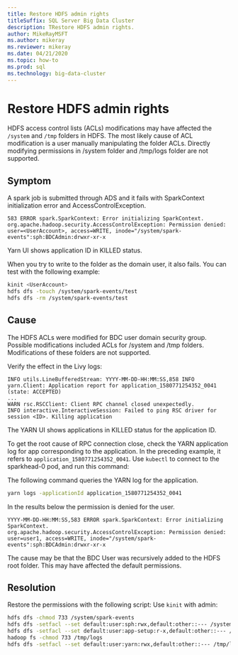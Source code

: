 ```yaml
---
title: Restore HDFS admin rights
titleSuffix: SQL Server Big Data Cluster
description: TRestore HDFS admin rights.
author: MikeRayMSFT
ms.author: mikeray
ms.reviewer: mikeray
ms.date: 04/21/2020
ms.topic: how-to
ms.prod: sql
ms.technology: big-data-cluster
---
```


# Restore HDFS admin rights

HDFS access control lists (ACLs) modifications may have affected the `/system` and `/tmp` folders in HDFS. The most likely cause of ACL modification is a user manually manipulating the folder ACLs. Directly modifying permissions in /system folder and /tmp/logs folder are not supported.

## Symptom

A spark job is submitted through ADS and it fails with SparkContext initialization error and AccessControlException.

```
583 ERROR spark.SparkContext: Error initializing SparkContext.
org.apache.hadoop.security.AccessControlException: Permission denied: user=<UserAccount>, access=WRITE, inode="/system/spark-events":sph:BDCAdmin:drwxr-xr-x
```

Yarn UI shows application ID in KILLED status.

When you try to write to the folder as the domain user, it also fails. You can test with the following example:

```bash
kinit <UserAccount>
hdfs dfs -touch /system/spark-events/test
hdfs dfs -rm /system/spark-events/test
```

## Cause

The HDFS ACLs were modified for BDC user domain security group. Possible modifications included ACLs for /system and /tmp folders. Modifications of these folders are not supported.

Verify the effect in the Livy logs:

```
INFO utils.LineBufferedStream: YYYY-MM-DD-HH:MM:SS,858 INFO yarn.Client: Application report for application_1580771254352_0041 (state: ACCEPTED)
...
WARN rsc.RSCClient: Client RPC channel closed unexpectedly.
INFO interactive.InteractiveSession: Failed to ping RSC driver for session <ID>. Killing application
```

The YARN UI shows applications in KILLED status for the application ID.

To get the root cause of RPC connection close, check the YARN application log for app corresponding to the application. In the preceding example, it refers to `application_1580771254352_0041`. Use `kubectl` to connect to the sparkhead-0 pod, and run this command:

The following command queries the YARN log for the application.

```bash
yarn logs -applicationId application_1580771254352_0041
```

In the results below the permission is denied for the user. 

```
YYYY-MM-DD-HH:MM:SS,583 ERROR spark.SparkContext: Error initializing SparkContext.
org.apache.hadoop.security.AccessControlException: Permission denied: user=user1, access=WRITE, inode="/system/spark-events":sph:BDCAdmin:drwxr-xr-x
```

The cause may be that the BDC User was recursively added to the HDFS root folder. This may have affected the default permissions.

## Resolution

Restore the permissions with the following script: Use `kinit` with admin:

```bash
hdfs dfs -chmod 733 /system/spark-events
hdfs dfs -setfacl --set default:user:sph:rwx,default:other::--- /system/spark-events
hdfs dfs -setfacl --set default:user:app-setup:r-x,default:other::--- /system/appdeploy
hadoop fs -chmod 733 /tmp/logs
hdfs dfs -setfacl --set default:user:yarn:rwx,default:other::--- /tmp/logs
```
